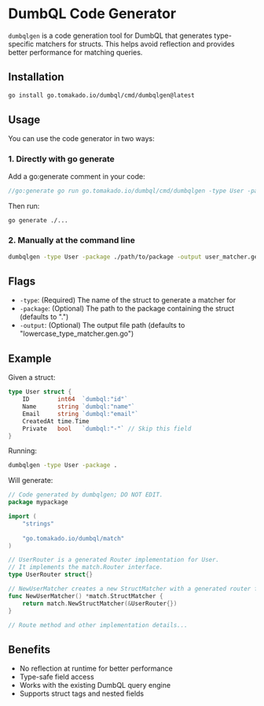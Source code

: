 # DumbQL Code Generator

`dumbqlgen` is a code generation tool for DumbQL that generates type-specific matchers for structs.
This helps avoid reflection and provides better performance for matching queries.

## Installation

```bash
go install go.tomakado.io/dumbql/cmd/dumbqlgen@latest
```

## Usage

You can use the code generator in two ways:

### 1. Directly with go generate

Add a go:generate comment in your code:

```go
//go:generate go run go.tomakado.io/dumbql/cmd/dumbqlgen -type User -package .
```

Then run:

```bash
go generate ./...
```

### 2. Manually at the command line

```bash
dumbqlgen -type User -package ./path/to/package -output user_matcher.gen.go
```

## Flags

- `-type`: (Required) The name of the struct to generate a matcher for
- `-package`: (Optional) The path to the package containing the struct (defaults to ".")
- `-output`: (Optional) The output file path (defaults to "lowercase_type_matcher.gen.go")

## Example

Given a struct:

```go
type User struct {
    ID        int64  `dumbql:"id"`
    Name      string `dumbql:"name"`
    Email     string `dumbql:"email"`
    CreatedAt time.Time
    Private   bool   `dumbql:"-"` // Skip this field
}
```

Running:

```bash
dumbqlgen -type User -package .
```

Will generate:

```go
// Code generated by dumbqlgen; DO NOT EDIT.
package mypackage

import (
    "strings"
    
    "go.tomakado.io/dumbql/match"
)

// UserRouter is a generated Router implementation for User.
// It implements the match.Router interface.
type UserRouter struct{}

// NewUserMatcher creates a new StructMatcher with a generated router for User.
func NewUserMatcher() *match.StructMatcher {
    return match.NewStructMatcher(&UserRouter{})
}

// Route method and other implementation details...
```

## Benefits

- No reflection at runtime for better performance
- Type-safe field access
- Works with the existing DumbQL query engine
- Supports struct tags and nested fields